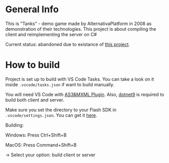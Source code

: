 # General Info
This is "Tanks" - demo game made by AlternativaPlatform in 2008 as demonstration of their technologies.
This project is about compiling the client and reimplementing the server on C#

Current status: abandoned due to existance of [this project](https://github.com/juhe1/alternativa-maven-auto-build).

# How to build
Project is set up to build with VS Code Tasks. You can take a look on it inside `.vscode/tasks.json` if want to build manually.

You will need VS Code with [AS3&MXML Plugin](https://marketplace.visualstudio.com/items?itemName=bowlerhatllc.vscode-as3mxml).
Also, [dotnet9](https://dotnet.microsoft.com/en-us/download/dotnet/9.0) is required to build both client and server.

Make sure you set the directory to your Flash SDK in `.vscode/settings.json`. You can get it [here](https://airsdk.harman.com/download).

Building:

Windows: Press Ctrl+Shift+B

MacOS: Press Command+Shift+B

-> Select your option: build client or server